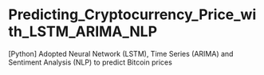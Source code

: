 # Predicting_Cryptocurrency_Price_with_LSTM_ARIMA_NLP
[Python] Adopted Neural Network (LSTM), Time Series (ARIMA) and Sentiment Analysis (NLP) to predict Bitcoin prices
